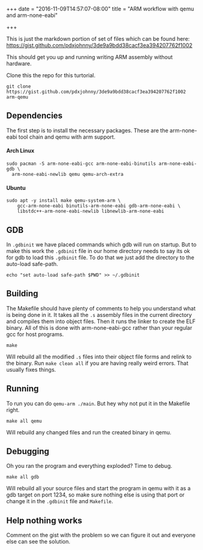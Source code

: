 +++
date = "2016-11-09T14:57:07-08:00"
title = "ARM workflow with qemu and arm-none-eabi"

+++

This is just the markdown portion of set of files which can be found here:
https://gist.github.com/pdxjohnny/3de9a9bdd38cacf3ea394207762f1002

This should get you up and running writing ARM assembly without hardware.

Clone this the repo for this turtorial.

```
git clone https://gist.github.com/pdxjohnny/3de9a9bdd38cacf3ea394207762f1002 arm-qemu
```

## Dependencies

The first step is to install the necessary packages. These are the
arm-none-eabi tool chain and qemu with arm support.

#### Arch Linux

```
sudo pacman -S arm-none-eabi-gcc arm-none-eabi-binutils arm-none-eabi-gdb \
  arm-none-eabi-newlib qemu qemu-arch-extra
```

#### Ubuntu

```
sudo apt -y install make qemu-system-arm \
    gcc-arm-none-eabi binutils-arm-none-eabi gdb-arm-none-eabi \
    libstdc++-arm-none-eabi-newlib libnewlib-arm-none-eabi
```

## GDB

In `.gdbinit` we have placed commands which gdb will run on startup. But to
make this work the `.gdbinit` file in our home directory needs to say its ok
for gdb to load this `.gdbinit` file. To do that we just add the directory to
the auto-load safe-path.

```
echo "set auto-load safe-path $PWD" >> ~/.gdbinit
```

## Building

The Makefile should have plenty of comments to help you understand what is
being done in it. It takes all the `.s` assembly files in the current directory
and compiles them into object files. Then it runs the linker to create the ELF
binary. All of this is done with arm-none-eabi-gcc rather than your regular
gcc for host programs.

```
make
```

Will rebuild all the modified `.s` files into their object file forms and
relink to the binary. Run `make clean all` if you are having really weird
errors. That usually fixes things.

## Running

To run you can do `qemu-arm ./main`. But hey why not put it in the Makefile
right.

```
make all qemu
```

Will rebuild any changed files and run the created binary in qemu.

## Debugging

Oh you ran the program and everything exploded? Time to debug.

```
make all gdb
```

Will rebuild all your source files and start the program in qemu with it as a
gdb target on port 1234, so make sure nothing else is using that port or change
it in the `.gdbinit` file and `Makefile`.

## Help nothing works

Comment on the gist with the problem so we can figure it out and everyone else
can see the solution.
